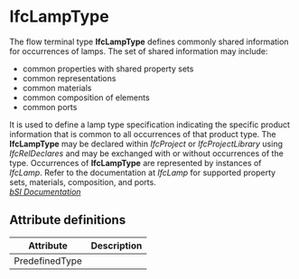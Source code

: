 IfcLampType
===========
The flow terminal type **IfcLampType** defines commonly shared information for
occurrences of lamps. The set of shared information may include:  
  
* common properties with shared property sets  
* common representations  
* common materials  
* common composition of elements  
* common ports  
  
It is used to define a lamp type specification indicating the specific product
information that is common to all occurrences of that product type. The
**IfcLampType** may be declared within _IfcProject_ or _IfcProjectLibrary_
using _IfcRelDeclares_ and may be exchanged with or without occurrences of the
type. Occurrences of **IfcLampType** are represented by instances of
_IfcLamp_. Refer to the documentation at _IfcLamp_ for supported property
sets, materials, composition, and ports.  
[ _bSI
Documentation_](https://standards.buildingsmart.org/IFC/DEV/IFC4_2/FINAL/HTML/schema/ifcelectricaldomain/lexical/ifclamptype.htm)


Attribute definitions
---------------------
| Attribute      | Description   |
|----------------|---------------|
| PredefinedType |               |

